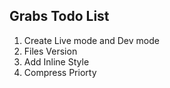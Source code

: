 ## Grabs Todo List

1. Create Live mode and Dev mode
2. Files Version
3. Add Inline Style
4. Compress Priorty